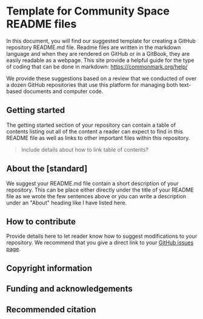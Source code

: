 # Template for Community Space README files

In this document, you will find our suggested template for creating a GitHub repository README.md file. Readme files are written in the markdown language and when they are rendered on GitHub or in a GitBook, they are easily readable as a webpage.  This site provide a helpful guide for the type of coding that can be done in markdown: https://commonmark.org/help/

We provide these suggestions based on a review that we conducted of over a dozen GitHub repositories that use this platform for managing both text-based documents and computer code.

## Getting started
The getting started section of your repository can contain a table of contents listing out all of the content a reader can expect to find in this README file as well as links to other important files within this repository.

> Include details about how to link table of contents?

## About the [standard]

We suggest your README.md file contain a short description of your repository. This can be place either directly under the title of your README file as we wrote the few sentences above or you can write a description under an "About" heading like I have listed here.

## How to contribute
Provide details here to let reader know how to suggest modifications to your repository. We recommend that you give a direct link to your [GitHub issues page](https://github.com/ess-dive-community/community-repo-guide/issues).

## Copyright information

## Funding and acknowledgements

## Recommended citation

